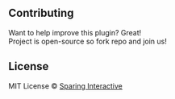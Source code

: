 ## Contributing

Want to help improve this plugin? Great!  
Project is open-source so fork repo and join us!

## License

MIT License © [Sparing Interactive](https://github.com/SparingSoftware)
